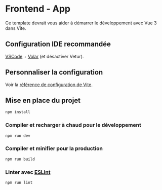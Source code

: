 # Frontend - App

Ce template devrait vous aider à démarrer le développement avec Vue 3 dans Vite.

## Configuration IDE recommandée

[VSCode](https://code.visualstudio.com/) + [Volar](https://marketplace.visualstudio.com/items?itemName=Vue.volar) (et désactiver Vetur).

## Personnaliser la configuration

Voir la [référence de configuration de Vite](https://vite.dev/config/).

## Mise en place du projet

```sh
npm install
```

### Compiler et recharger à chaud pour le développement

```sh
npm run dev
```

### Compiler et minifier pour la production

```sh
npm run build
```

### Linter avec [ESLint](https://eslint.org/)

```sh
npm run lint
```
